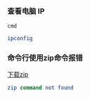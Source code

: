 ### 查看电脑 IP

`cmd`

```elm
ipconfig
```



### 命令行使用zip命令报错

[下载zip](https://www.jianshu.com/p/0d495f2aef39)

```elm
zip command not found
```

